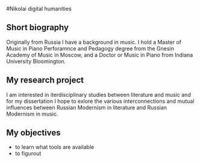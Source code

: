 #Nikolai digital humanities

## Short biography

Originally from Russia I have a background in music. I hold a Master of Music in Piano Perforamnce and Pedagogy degree from the Gnesin 
Academy of Music in Moscow, and a Doctor or Music in Piano from Indiana University Bloomington. 

## My research project

I am interested in iterdisciplinary studies between literature and music and for my dissertation I hope to exlore the various interconnections and mutual influences between Russian Modernism in literature and Russian Modernism in music.  

## My objectives

* to learn what tools are available
* to figurout
